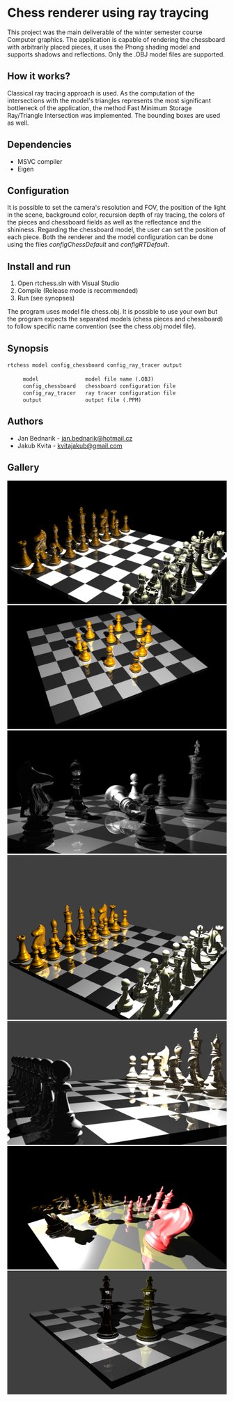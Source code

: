 # Chess renderer using ray traycing

This project was the main deliverable of the winter semester course Computer graphics. The application is capable of rendering the chessboard with arbitrarily placed pieces, it uses the Phong shading model and supports shadows and reflections. Only the .OBJ model files are supported.

## How it works?

Classical ray tracing approach is used. As the computation of the intersections with the model's triangles represents the most significant bottleneck of the application, the method Fast Minimum Storage Ray/Triangle Intersection was implemented. The bounding boxes are used as well.

## Dependencies

- MSVC compiler
- Eigen

## Configuration

It is possible to set the camera's resolution and FOV, the position of the light in the scene, background color, recursion depth of ray tracing, the colors of the pieces and chessboard fields as well as the reflectance and the shininess. Regarding the chessboard model, the user can set the position of each piece. Both the renderer and the model configuration can be done using the files *configChessDefault* and *configRTDefault*. 

## Install and run

1. Open rtchess.sln with Visual Studio
2. Compile (Release mode is recommended)
3. Run (see synopses)

The program uses model file chess.obj. It is possible to use your own but the program expects the separated models (chess pieces and chessboard) to follow specific name convention (see the chess.obj model file).

## Synopsis
```
rtchess model config_chessboard config_ray_tracer output

     model               model file name (.OBJ)
     config_chessboard   chessboard configuration file
     config_ray_tracer   ray tracer configuration file
     output              output file (.PPM)
```

## Authors
* Jan Bednarik - jan.bednarik@hotmail.cz
* Jakub Kvita  - kvitajakub@gmail.com

## Gallery
![Ray traced chess 01](https://raw.githubusercontent.com/bednarikjan/RayTracingChess/master/screenshots/01.png)
![Ray traced chess 02](https://raw.githubusercontent.com/bednarikjan/RayTracingChess/master/screenshots/02.png)
![Ray traced chess 03](https://raw.githubusercontent.com/bednarikjan/RayTracingChess/master/screenshots/03.png)
![Ray traced chess 04](https://raw.githubusercontent.com/bednarikjan/RayTracingChess/master/screenshots/04.png)
![Ray traced chess 05](https://raw.githubusercontent.com/bednarikjan/RayTracingChess/master/screenshots/05.png)
![Ray traced chess 06](https://raw.githubusercontent.com/bednarikjan/RayTracingChess/master/screenshots/06.png)
![Ray traced chess 07](https://raw.githubusercontent.com/bednarikjan/RayTracingChess/master/screenshots/07.png)
